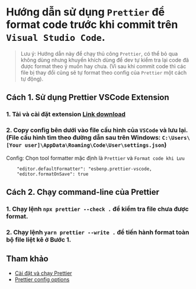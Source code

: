 # Hướng dẫn sử dụng `Prettier` để format code trước khi commit trên `Visual Studio Code`.

> Lưu ý: Hướng dẫn này để chạy thủ công `Prettier`, có thể bỏ qua không dùng nhưng khuyến khích dùng để dev tự kiểm tra lại code đã được format theo ý muốn hay chưa. (Vì sau khi commit code thì các file bị thay đổi cũng sẽ tự format theo config của `Prettier` một cách tự động).

## Cách 1. Sử dụng Prettier VSCode Extension

### 1. Tải và cài đặt extension [Link download](https://marketplace.visualstudio.com/items?itemName=esbenp.prettier-vscode)

### 2. Copy config bên dưới vào file cấu hình của `VSCode` và lưu lại. (File cấu hình tìm theo đường dẫn sau trên Windows: `C:\Users\[Your user]\AppData\Roaming\Code\User\settings.json`)

Config: Chọn tool formatter mặc định là `Prettier` và `Format code khi Lưu`

```
    "editor.defaultFormatter": "esbenp.prettier-vscode,
    "editor.formatOnSave": true
```

## Cách 2. Chạy command-line của Prettier

### 1. Chạy lệnh `npx prettier --check .` để kiểm tra file chưa được format.

### 2. Chạy lệnh `yarn prettier --write .` để tiến hành format toàn bộ file liệt kê ở Bước 1.

## Tham khảo

- [Cài đặt và chạy Prettier](https://prettier.io/docs/en/install.html)
- [Prettier config options](https://prettier.io/docs/en/options.html)
